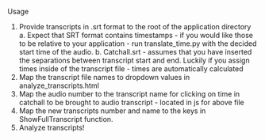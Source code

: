 Usage

1. Provide transcripts in .srt format to the root of the application directory
    a. Expect that SRT format contains timestamps - if you would like those to be relative to your application - run translate_time.py with the decided start time of the audio.
    b. Catchall.srt  - assumes that you have inserted the separations between transcript start and end. Luckily if you assign times inside of the transcript file - times are automatically calculated
2. Map the transcript file names to dropdown values in analyze_transcripts.html
3. Map the audio number to the transcript name for clicking on time in catchall to be brought to audio transcript - located in js for above file
4. Map the new transcripts number and name to the keys in ShowFullTranscript function.
4. Analyze transcripts!
